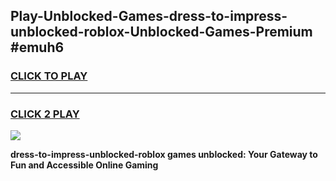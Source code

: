 
## Play-Unblocked-Games-dress-to-impress-unblocked-roblox-Unblocked-Games-Premium #emuh6
<h3>
<a href="https://premium.freeplayer.one?title=dress-to-impress-unblocked-roblox&ref=12M">CLICK TO PLAY</a></h3>
<hr>

<h3>
<a href="https://premium.freeplayer.one?title=dress-to-impress-unblocked-roblox&ref=12M">CLICK 2 PLAY</a>
  
</h3>

<a href="https://premium.freeplayer.one?title=dress-to-impress-unblocked-roblox&ref=12M"><img src="https://clearcache.store/games.png"></a>


**dress-to-impress-unblocked-roblox games unblocked: Your Gateway to Fun and Accessible Online Gaming**
